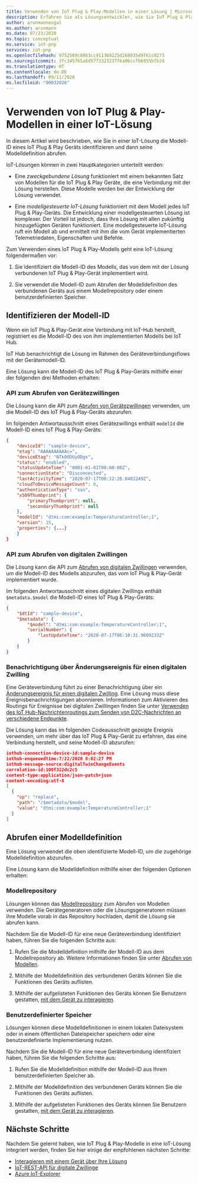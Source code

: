```yaml
---
title: Verwenden von IoT Plug & Play-Modellen in einer Lösung | Microsoft-Dokumentation
description: Erfahren Sie als Lösungsentwickler, wie Sie IoT Plug & Play-Modelle in Ihrer IoT-Lösung verwenden.
author: arunmannengal
ms.author: arunmann
ms.date: 07/23/2020
ms.topic: conceptual
ms.service: iot-pnp
services: iot-pnp
ms.openlocfilehash: 9752589c8863cc911369225d268035d9f61c0273
ms.sourcegitcommit: 3fc3457b5a6d5773323237f6a06ccfb6955bfb2d
ms.translationtype: HT
ms.contentlocale: de-DE
ms.lasthandoff: 09/11/2020
ms.locfileid: "90032026"
---
```

# <a name="use-iot-plug-and-play-models-in-an-iot-solution"></a>Verwenden von IoT Plug & Play-Modellen in einer IoT-Lösung

In diesem Artikel wird beschrieben, wie Sie in einer IoT-Lösung die Modell-ID eines IoT Plug & Play Geräts identifizieren und dann seine Modelldefinition abrufen.

IoT-Lösungen können in zwei Hauptkategorien unterteilt werden:

- Eine *zweckgebundene Lösung* funktioniert mit einem bekannten Satz von Modellen für die IoT Plug & Play Geräte, die eine Verbindung mit der Lösung herstellen. Diese Modelle werden bei der Entwicklung der Lösung verwendet.

- Eine *modellgesteuerte IoT-Lösung* funktioniert mit dem Modell jedes IoT Plug & Play-Geräts. Die Entwicklung einer modellgesteuerten Lösung ist komplexer. Der Vorteil ist jedoch, dass Ihre Lösung mit allen zukünftig hinzugefügten Geräten funktioniert. Eine modellgesteuerte IoT-Lösung ruft ein Modell ab und ermittelt mit ihm die vom Gerät implementierten Telemetriedaten, Eigenschaften und Befehle.

Zum Verwenden eines IoT Plug & Play-Modells geht eine IoT-Lösung folgendermaßen vor:

1. Sie identifiziert die Modell-ID des Modells, das von dem mit der Lösung verbundenen IoT Plug & Play-Gerät implementiert wird.

1. Sie verwendet die Modell-ID zum Abrufen der Modelldefinition des verbundenen Geräts aus einem Modellrepository oder einem benutzerdefinierten Speicher.

## <a name="identify-model-id"></a>Identifizieren der Modell-ID

Wenn ein IoT Plug & Play-Gerät eine Verbindung mit IoT-Hub herstellt, registriert es die Modell-ID des von ihm implementierten Modells bei IoT Hub.

IoT Hub benachrichtigt die Lösung im Rahmen des Geräteverbindungsflows mit der Gerätemodell-ID.

Eine Lösung kann die Modell-ID des IoT Plug & Play-Geräts mithilfe einer der folgenden drei Methoden erhalten:

### <a name="get-device-twin-api"></a>API zum Abrufen von Gerätezwillingen

Die Lösung kann die API zum [Abrufen von Gerätezwillingen](https://docs.microsoft.com/java/api/com.microsoft.azure.sdk.iot.device.deviceclient.getdevicetwin?view=azure-java-stable) verwenden, um die Modell-ID des IoT Plug & Play-Geräts abzurufen.

Im folgenden Antwortausschnitt eines Gerätezwillings enthält `modelId` die Modell-ID eines IoT Plug & Play-Geräts:

```json
{
    "deviceId": "sample-device",
    "etag": "AAAAAAAAAAc=",
    "deviceEtag": "NTk0ODUyODgx",
    "status": "enabled",
    "statusUpdateTime": "0001-01-01T00:00:00Z",
    "connectionState": "Disconnected",
    "lastActivityTime": "2020-07-17T06:12:26.8402249Z",
    "cloudToDeviceMessageCount": 0,
    "authenticationType": "sas",
    "x509Thumbprint": {
        "primaryThumbprint": null,
        "secondaryThumbprint": null
    },
    "modelId": "dtmi:com:example:TemperatureController;1",
    "version": 15,
    "properties": {...}
    }
}
```

### <a name="get-digital-twin-api"></a>API zum Abrufen von digitalen Zwillingen

Die Lösung kann die API zum [Abrufen von digitalen Zwillingen](https://docs.microsoft.com/rest/api/iothub/service/digitaltwin/getdigitaltwin) verwenden, um die Modell-ID des Modells abzurufen, das vom IoT Plug & Play-Gerät implementiert wurde.

Im folgenden Antwortausschnitt eines digitalen Zwillings enthält `$metadata.$model` die Modell-ID eines IoT Plug & Play-Geräts:

```json
{
    "$dtId": "sample-device",
    "$metadata": {
        "$model": "dtmi:com:example:TemperatureController;1",
        "serialNumber": {
            "lastUpdateTime": "2020-07-17T06:10:31.9609233Z"
        }
    }
}
```

### <a name="digital-twin-change-event-notification"></a>Benachrichtigung über Änderungsereignis für einen digitalen Zwilling

Eine Geräteverbindung führt zu einer Benachrichtigung über ein [Änderungsereignis für einen digitalen Zwilling](concepts-digital-twin.md#digital-twin-change-events). Eine Lösung muss diese Ereignisbenachrichtigungen abonnieren. Informationen zum Aktivieren des Routings für Ereignisse bei digitalen Zwillingen finden Sie unter [Verwenden des IoT Hub-Nachrichtenroutings zum Senden von D2C-Nachrichten an verschiedene Endpunkte](../iot-hub/iot-hub-devguide-messages-d2c.md#non-telemetry-events).

Die Lösung kann das im folgenden Codeausschnitt gezeigte Ereignis verwenden, um mehr über das IoT Plug & Play-Gerät zu erfahren, das eine Verbindung herstellt, und seine Modell-ID abzurufen:

```json
iothub-connection-device-id:sample-device
iothub-enqueuedtime:7/22/2020 8:02:27 PM
iothub-message-source:digitalTwinChangeEvents
correlation-id:100f322dc2c5
content-type:application/json-patch+json
content-encoding:utf-8
[
  {
    "op": "replace",
    "path": "/$metadata/$model",
    "value": "dtmi:com:example:TemperatureController;1"
  }
]
```

## <a name="retrieve-a-model-definition"></a>Abrufen einer Modelldefinition

Eine Lösung verwendet die oben identifizierte Modell-ID, um die zugehörige Modelldefinition abzurufen.

Eine Lösung kann die Modelldefinition mithilfe einer der folgenden Optionen erhalten:

### <a name="model-repository"></a>Modellrepository

Lösungen können das [Modellrepository](concepts-model-repository.md) zum Abrufen von Modellen verwenden. Die Gerätegeneratoren oder die Lösungsgeneratoren müssen ihre Modelle vorab in das Repository hochladen, damit die Lösung sie abrufen kann.

Nachdem Sie die Modell-ID für eine neue Geräteverbindung identifiziert haben, führen Sie die folgenden Schritte aus:

1. Rufen Sie die Modelldefinition mithilfe der Modell-ID aus dem Modellrepository ab. Weitere Informationen finden Sie unter [Abrufen von Modellen](https://docs.microsoft.com/rest/api/iothub/digitaltwinmodelrepositoryservice/getmodelasync/getmodelasync).

1. Mithilfe der Modelldefinition des verbundenen Geräts können Sie die Funktionen des Geräts auflisten.

1. Mithilfe der aufgelisteten Funktionen des Geräts können Sie Benutzern gestatten, [mit dem Gerät zu interagieren](quickstart-service-node.md).

### <a name="custom-store"></a>Benutzerdefinierter Speicher

Lösungen können diese Modelldefinitionen in einem lokalen Dateisystem oder in einem öffentlichen Dateispeicher speichern oder eine benutzerdefinierte Implementierung nutzen.

Nachdem Sie die Modell-ID für eine neue Geräteverbindung identifiziert haben, führen Sie die folgenden Schritte aus:

1. Rufen Sie die Modelldefinition mithilfe der Modell-ID aus Ihrem benutzerdefinierten Speicher ab.

1. Mithilfe der Modelldefinition des verbundenen Geräts können Sie die Funktionen des Geräts auflisten. 

1. Mithilfe der aufgelisteten Funktionen des Geräts können Sie Benutzern gestatten, [mit dem Gerät zu interagieren](quickstart-service-node.md).  

## <a name="next-steps"></a>Nächste Schritte

Nachdem Sie gelernt haben, wie IoT Plug & Play-Modelle in eine IoT-Lösung integriert werden, finden Sie hier einige der empfohlenen nächsten Schritte:

- [Interagieren mit einem Gerät über Ihre Lösung](quickstart-service-node.md)
- [IoT-REST-API für digitale Zwillinge](https://docs.microsoft.com/rest/api/iothub/service/digitaltwin)
- [Azure IoT-Explorer](howto-use-iot-explorer.md)
